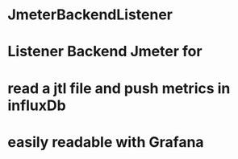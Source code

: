 # JmeterBackendListener
# Listener Backend Jmeter for 
# read a jtl file and push metrics in influxDb 
# easily readable with Grafana
